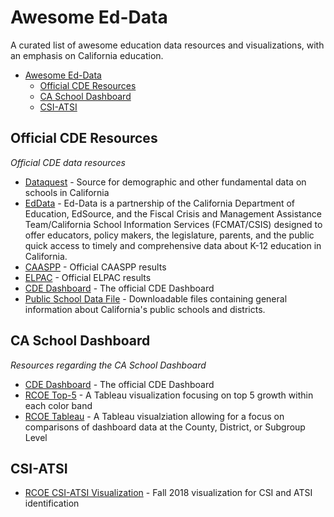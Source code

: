 # Awesome Ed-Data

A curated list of awesome education data resources and visualizations, with an emphasis on California education.

- [Awesome Ed-Data](#awesome-ed-data)
    - [Official CDE Resources](#official-cde-resources)
    - [CA School Dashboard](#ca-school-dashboard)
    - [CSI-ATSI](#csi-atsi)

## Official CDE Resources

*Official CDE data resources*

* [Dataquest](https://data1.cde.ca.gov/dataquest) - Source for demographic and other fundamental data on schools in California
* [EdData](https://www.ed-data.org/) - Ed-Data is a partnership of the California Department of Education, EdSource, and the Fiscal Crisis and Management Assistance Team/California School Information Services (FCMAT/CSIS) designed to offer educators, policy makers, the legislature, parents, and the public quick access to timely and comprehensive data about K-12 education in California.
* [CAASPP](https://caaspp.cde.ca.gov/) - Official CAASPP results
* [ELPAC](https://www3.cde.ca.gov/elpac/) - Official ELPAC results 
* [CDE Dashboard](http://www.caschooldashboard.org) - The official CDE Dashboard
* [Public School Data File](https://www.cde.ca.gov/ds/si/ds/pubschls.asp) - Downloadable files containing general information about California's public schools and districts.

## CA School Dashboard

*Resources regarding the CA School Dashboard*

* [CDE Dashboard](http://www.caschooldashboard.org) - The official CDE Dashboard
* [RCOE Top-5](https://public.tableau.com/profile/rcoe#!/vizhome/CaliforniaSchoolDashboardTopN-Fall2018/TopN) - A Tableau visualization focusing on top 5 growth within each color band
* [RCOE Tableau](https://public.tableau.com/profile/rcoe#!/vizhome/CaliforniaSchoolDashboard-Fall2018/County) - A Tableau visualziation allowing for a focus on comparisons of dashboard data at the County, District, or Subgroup Level

## CSI-ATSI

* [RCOE CSI-ATSI Visualization](https://riverside.shinyapps.io/CSI-ATSI/) - Fall 2018 visualization for CSI and ATSI identification

